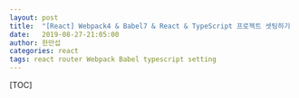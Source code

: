 ```yaml
---
layout: post
title:  "[React] Webpack4 & Babel7 & React & TypeScript 프로젝트 셋팅하기 "
date:   2019-08-27-21:05:00
author: 한만섭
categories: react
tags: react router Webpack Babel typescript setting
---
```




[TOC]



